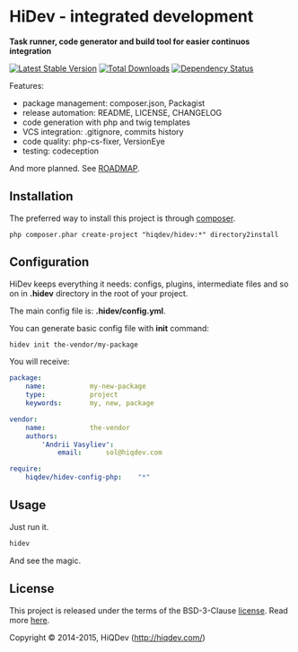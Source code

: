 HiDev - integrated development
==============================

**Task runner, code generator and build tool for easier continuos integration**

[![Latest Stable Version](https://poser.pugx.org/hiqdev/hidev/v/stable)](//packagist.org/packages/hiqdev/hidev)
[![Total Downloads](https://poser.pugx.org/hiqdev/hidev/downloads)](//packagist.org/packages/hiqdev/hidev)
[![Dependency Status](https://www.versioneye.com/php/hiqdev:hidev/dev-master/badge.svg)](https://www.versioneye.com/php/hiqdev:hidev/dev-master)

Features:
- package management: composer.json, Packagist
- release automation: README, LICENSE, CHANGELOG
- code generation with php and twig templates
- VCS integration: .gitignore, commits history
- code quality: php-cs-fixer, VersionEye
- testing: codeception

And more planned. See [ROADMAP](https://github.com/hiqdev/hidev/blob/master/ROADMAP.md).

## Installation

The preferred way to install this project is through [composer](http://getcomposer.org/download/).

```
php composer.phar create-project "hiqdev/hidev:*" directory2install
```

## Configuration

HiDev keeps everything it needs: configs, plugins, intermediate files and so on
in **.hidev** directory in the root of your project.

The main config file is: **.hidev/config.yml**.

You can generate basic config file with **init** command:

```sh
hidev init the-vendor/my-package
```

You will receive:
```yml
package:
    name:           my-new-package
    type:           project
    keywords:       my, new, package

vendor:
    name:           the-vendor
    authors:
        'Andrii Vasyliev':
            email:      sol@hiqdev.com

require:
    hiqdev/hidev-config-php:    "*"
```

## Usage

Just run it.

```sh
hidev
```

And see the magic.

## License

This project is released under the terms of the BSD-3-Clause [license](LICENSE).
Read more [here](http://choosealicense.com/licenses/bsd-3-clause).

Copyright © 2014-2015, HiQDev (http://hiqdev.com/)
